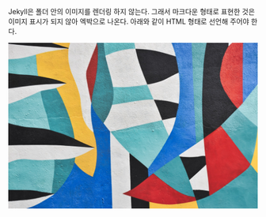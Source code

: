 Jekyll은 폴더 안의 이미지를 렌더링 하지 않는다.
그래서 마크다운 형태로 표현한 것은 이미지 표시가 되지 않아 엑박으로 나온다.
아래와 같이 HTML 형태로 선언해 주어야 한다.

<img src = "/assets/image.jpg"/>